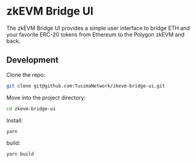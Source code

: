 # zkEVM Bridge UI

The zkEVM Bridge UI provides a simple user interface to bridge ETH and your favorite ERC-20 tokens
from Ethereum to the Polygon zkEVM and back.

## Development

Clone the repo:

```sh
git clone git@github.com:TusimaNetwork/zkevm-bridge-ui.git
```

Move into the project directory:

```sh
cd zkevm-bridge-ui
```

Install:

```sh
yarn
```


build:

```sh
yarn build
```